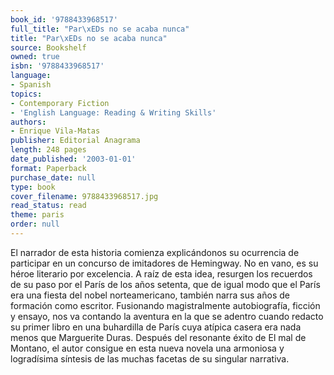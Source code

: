 ```yaml
---
book_id: '9788433968517'
full_title: "Par\xEDs no se acaba nunca"
title: "Par\xEDs no se acaba nunca"
source: Bookshelf
owned: true
isbn: '9788433968517'
language:
- Spanish
topics:
- Contemporary Fiction
- 'English Language: Reading & Writing Skills'
authors:
- Enrique Vila-Matas
publisher: Editorial Anagrama
length: 248 pages
date_published: '2003-01-01'
format: Paperback
purchase_date: null
type: book
cover_filename: 9788433968517.jpg
read_status: read
theme: paris
order: null
---
```

El narrador de esta historia comienza explicándonos su ocurrencia de participar en un concurso de imitadores de Hemingway. No en vano, es su héroe literario por excelencia. A raíz de esta idea, resurgen los recuerdos de su paso por el París de los años setenta, que de igual modo que el París era una fiesta del nobel norteamericano, también narra sus años de formación como escritor. Fusionando magistralmente autobiografía, ficción y ensayo, nos va contando la aventura en la que se adentro cuando redacto su primer libro en una buhardilla de París cuya atípica casera era nada menos que Marguerite Duras.
Después del resonante éxito de El mal de Montano, el autor consigue en esta nueva novela una armoniosa y logradísima síntesis de las muchas facetas de su singular narrativa.

